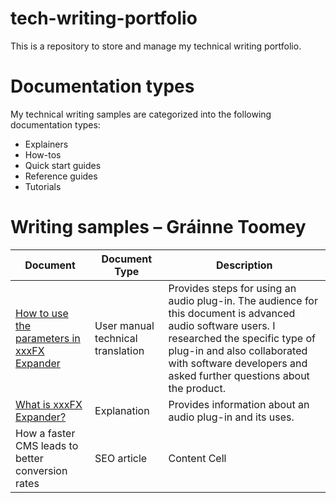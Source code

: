# tech-writing-portfolio
This is a repository to store and manage my technical writing portfolio.

# Documentation types
My technical writing samples are categorized into the following documentation types:

* Explainers
* How-tos
* Quick start guides
* Reference guides
* Tutorials

# Writing samples – Gráinne Toomey

|   Document    | Document Type |   Description  |
| ------------- | ------------- |  ------------- | 
| [How to use the parameters in xxxFX Expander](https://github.com/toomeygm/techical-writing-portfolio/blob/main/user%20manual/audio%20plug-in%20user%20manual)  | User manual technical translation  | Provides steps for using an audio plug-in. The audience for this document is advanced audio software users. I researched the specific type of plug-in and also collaborated with software developers and asked further questions about the product.| 
| [What is xxxFX Expander?](https://github.com/toomeygm/techical-writing-portfolio/blob/main/explainers/xxxFX_expander.md) | Explanation  |  Provides information about an audio plug-in and its uses.  |
| How a faster CMS leads to better conversion rates    | SEO article   |  Content Cell  | 


